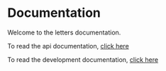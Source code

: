 # Documentation

Welcome to the letters documentation.

To read the api documentation, [click here](./api/README.md)

To read the development documentation, [click here](./develop/README.md)